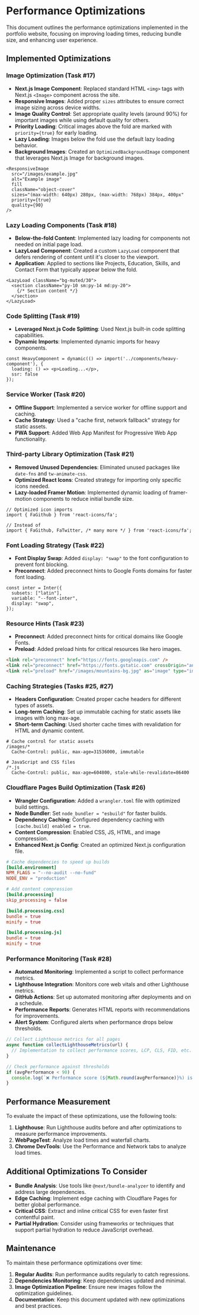 # Performance Optimizations

This document outlines the performance optimizations implemented in the portfolio website, focusing on improving loading times, reducing bundle size, and enhancing user experience.

## Implemented Optimizations

### Image Optimization (Task #17)

- **Next.js Image Component**: Replaced standard HTML `<img>` tags with Next.js `<Image>` component across the site.
- **Responsive Images**: Added proper `sizes` attributes to ensure correct image sizing across device widths.
- **Image Quality Control**: Set appropriate quality levels (around 90%) for important images while using default quality for others.
- **Priority Loading**: Critical images above the fold are marked with `priority={true}` for early loading.
- **Lazy Loading**: Images below the fold use the default lazy loading behavior.
- **Background Images**: Created an `OptimizedBackgroundImage` component that leverages Next.js Image for background images.

```tsx
<ResponsiveImage
  src="/images/example.jpg"
  alt="Example image"
  fill
  className="object-cover"
  sizes="(max-width: 640px) 280px, (max-width: 768px) 384px, 400px"
  priority={true}
  quality={90}
/>
```

### Lazy Loading Components (Task #18)

- **Below-the-fold Content**: Implemented lazy loading for components not needed on initial page load.
- **LazyLoad Component**: Created a custom `LazyLoad` component that defers rendering of content until it's closer to the viewport.
- **Application**: Applied to sections like Projects, Education, Skills, and Contact Form that typically appear below the fold.

```tsx
<LazyLoad className="bg-muted/30">
  <section className="py-10 sm:py-14 md:py-20">
    {/* Section content */}
  </section>
</LazyLoad>
```

### Code Splitting (Task #19)

- **Leveraged Next.js Code Splitting**: Used Next.js built-in code splitting capabilities.
- **Dynamic Imports**: Implemented dynamic imports for heavy components.

```tsx
const HeavyComponent = dynamic(() => import('../components/heavy-component'), {
  loading: () => <p>Loading...</p>,
  ssr: false
});
```

### Service Worker (Task #20)

- **Offline Support**: Implemented a service worker for offline support and caching.
- **Cache Strategy**: Used a "cache first, network fallback" strategy for static assets.
- **PWA Support**: Added Web App Manifest for Progressive Web App functionality.

### Third-party Library Optimization (Task #21)

- **Removed Unused Dependencies**: Eliminated unused packages like `date-fns` and `tw-animate-css`.
- **Optimized React Icons**: Created strategy for importing only specific icons needed.
- **Lazy-loaded Framer Motion**: Implemented dynamic loading of framer-motion components to reduce initial bundle size.

```tsx
// Optimized icon imports
import { FaGithub } from 'react-icons/fa';

// Instead of
import { FaGithub, FaTwitter, /* many more */ } from 'react-icons/fa';
```

### Font Loading Strategy (Task #22)

- **Font Display Swap**: Added `display: "swap"` to the font configuration to prevent font blocking.
- **Preconnect**: Added preconnect hints to Google Fonts domains for faster font loading.

```tsx
const inter = Inter({
  subsets: ["latin"],
  variable: "--font-inter",
  display: "swap",
});
```

### Resource Hints (Task #23)

- **Preconnect**: Added preconnect hints for critical domains like Google Fonts.
- **Preload**: Added preload hints for critical resources like hero images.

```html
<link rel="preconnect" href="https://fonts.googleapis.com" />
<link rel="preconnect" href="https://fonts.gstatic.com" crossOrigin="anonymous" />
<link rel="preload" href="/images/mountains-bg.jpg" as="image" type="image/jpeg" />
```

### Caching Strategies (Tasks #25, #27)

- **Headers Configuration**: Created proper cache headers for different types of assets.
- **Long-term Caching**: Set up immutable caching for static assets like images with long max-age.
- **Short-term Caching**: Used shorter cache times with revalidation for HTML and dynamic content.

```
# Cache control for static assets
/images/*
  Cache-Control: public, max-age=31536000, immutable
  
# JavaScript and CSS files
/*.js
  Cache-Control: public, max-age=604800, stale-while-revalidate=86400
```

### Cloudflare Pages Build Optimization (Task #26)

- **Wrangler Configuration**: Added a `wrangler.toml` file with optimized build settings.
- **Node Bundler**: Set `node_bundler = "esbuild"` for faster builds.
- **Dependency Caching**: Configured dependency caching with `[cache.build] enabled = true`.
- **Content Compression**: Enabled CSS, JS, HTML, and image compression.
- **Enhanced Next.js Config**: Created an optimized Next.js configuration file.

```toml
# Cache dependencies to speed up builds
[build.environment]
NPM_FLAGS = "--no-audit --no-fund"
NODE_ENV = "production"

# Add content compression
[build.processing]
skip_processing = false

[build.processing.css]
bundle = true
minify = true

[build.processing.js]
bundle = true
minify = true
```

### Performance Monitoring (Task #28)

- **Automated Monitoring**: Implemented a script to collect performance metrics.
- **Lighthouse Integration**: Monitors core web vitals and other Lighthouse metrics.
- **GitHub Actions**: Set up automated monitoring after deployments and on a schedule.
- **Performance Reports**: Generates HTML reports with recommendations for improvements.
- **Alert System**: Configured alerts when performance drops below thresholds.

```javascript
// Collect Lighthouse metrics for all pages
async function collectLighthouseMetrics(url) {
  // Implementation to collect performance scores, LCP, CLS, FID, etc.
}

// Check performance against thresholds
if (avgPerformance < 90) {
  console.log(`❌ Performance score (${Math.round(avgPerformance)}%) is below threshold.`);
}
```

## Performance Measurement

To evaluate the impact of these optimizations, use the following tools:

1. **Lighthouse**: Run Lighthouse audits before and after optimizations to measure performance improvements.
2. **WebPageTest**: Analyze load times and waterfall charts.
3. **Chrome DevTools**: Use the Performance and Network tabs to analyze load times.

## Additional Optimizations To Consider

- **Bundle Analysis**: Use tools like `@next/bundle-analyzer` to identify and address large dependencies.
- **Edge Caching**: Implement edge caching with Cloudflare Pages for better global performance.
- **Critical CSS**: Extract and inline critical CSS for even faster first contentful paint.
- **Partial Hydration**: Consider using frameworks or techniques that support partial hydration to reduce JavaScript overhead.

## Maintenance

To maintain these performance optimizations over time:

1. **Regular Audits**: Run performance audits regularly to catch regressions.
2. **Dependencies Monitoring**: Keep dependencies updated and minimal.
3. **Image Optimization Pipeline**: Ensure new images follow the optimization guidelines.
4. **Documentation**: Keep this document updated with new optimizations and best practices.
